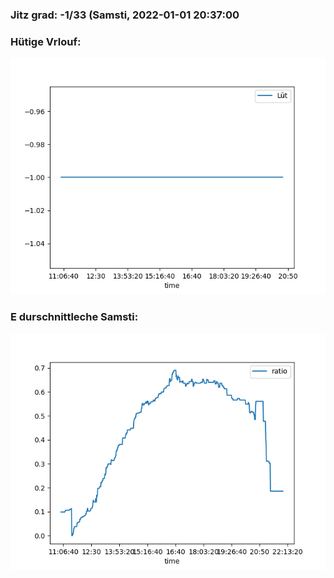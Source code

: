 ### Jitz grad: -1/33 (Samsti, 2022-01-01 20:37:00

### Hütige Vrlouf:
![Graph](Today.png)

### E durschnittleche Samsti:
![Graph](Samsti.png)